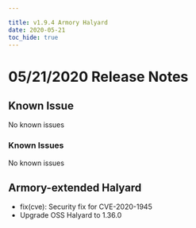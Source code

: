 ```yaml
---

title: v1.9.4 Armory Halyard
date: 2020-05-21
toc_hide: true
---
```


# 05/21/2020 Release Notes

## Known Issue
No known issues

### Known Issues
No known issues

## Armory-extended Halyard

- fix(cve): Security fix for CVE-2020-1945
- Upgrade OSS Halyard to 1.36.0
